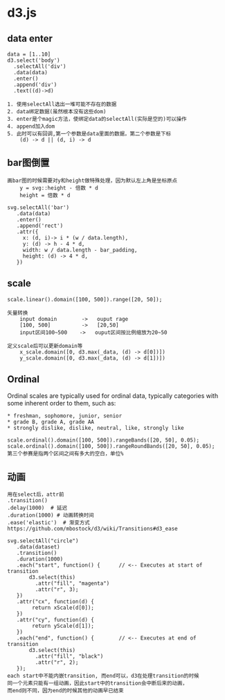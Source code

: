 d3.js
===

data enter
---
    data = [1..10]
    d3.select('body')
      .selectAll('div')
      .data(data)
      .enter()
      .append('div')
      .text((d)->d)

    1. 使用selectAll选出一堆可能不存在的数据
    2. data绑定数据(虽然根本没有这些dom)
    3. enter是个magic方法，使绑定data的selectAll(实际是空的)可以操作
    4. append加入dom
    5. 此时可以有回调,第一个参数是data里面的数据，第二个参数是下标
        (d) -> d || (d, i) -> d

bar图倒置
---
    画bar图的时候需要对y和height做特殊处理，因为默认左上角是坐标原点
        y = svg::height - 倍数 * d
        height = 倍数 * d

    svg.selectAll('bar')
       .data(data)
       .enter()
       .append('rect')
       .attr({
         x: (d, i)-> i * (w / data.length),
         y: (d) -> h - 4 * d,
         width: w / data.length - bar_padding,
         height: (d) -> 4 * d,
       })

scale
---
    scale.linear().domain([100, 500]).range([20, 50]);

    矢量转换
        input domain        ->   ouput rage
        [100, 500]          ->   [20,50]
        input区间100~500    ->   ouput区间按比例缩放为20~50

    定义scale后可以更新domain等
        x_scale.domain([0, d3.max(_data, (d) -> d[0])])
        y_scale.domain([0, d3.max(_data, (d) -> d[1])])


Ordinal
---

Ordinal scales are typically used for ordinal data, typically
categories with some inherent order to them, such as:

    * freshman, sophomore, junior, senior
    * grade B, grade A, grade AA
    * strongly dislike, dislike, neutral, like, strongly like

    scale.ordinal().domain([100, 500]).rangeBands([20, 50], 0.05);
    scale.ordinal().domain([100, 500]).rangeRoundBands([20, 50], 0.05);
    第三个参赛是指两个区间之间有多大的空白，单位%

动画
---
    用在select后，attr前
    .transition()
    .delay(1000)  # 延迟
    .duration(1000) # 动画转换时间
    .ease('elastic')  # 渐变方式 https://github.com/mbostock/d3/wiki/Transitions#d3_ease

    svg.selectAll("circle")
       .data(dataset)
       .transition()
       .duration(1000)
       .each("start", function() {      // <-- Executes at start of transition
           d3.select(this)
             .attr("fill", "magenta")
             .attr("r", 3);
       })
       .attr("cx", function(d) {
            return xScale(d[0]);
       })
       .attr("cy", function(d) {
            return yScale(d[1]);
       })
       .each("end", function() {        // <-- Executes at end of transition
           d3.select(this)
             .attr("fill", "black")
             .attr("r", 2);
       });
    each start中不能内嵌transition, 而end可以，d3在处理transition的时候
    同一个元素只能有一组动画，因此start中的transition会中断后来的动画，
    而end则不同，因为end的时候其他的动画早已结束
